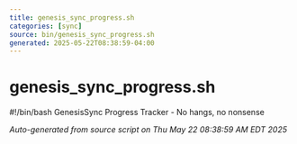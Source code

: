 ```yaml
---
title: genesis_sync_progress.sh
categories: [sync]
source: bin/genesis_sync_progress.sh
generated: 2025-05-22T08:38:59-04:00
---
```


# genesis_sync_progress.sh

#!/bin/bash
GenesisSync Progress Tracker - No hangs, no nonsense

_Auto-generated from source script on Thu May 22 08:38:59 AM EDT 2025_
